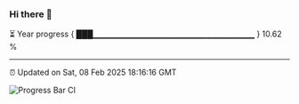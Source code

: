 ### Hi there 👋

⏳ Year progress { ███▁▁▁▁▁▁▁▁▁▁▁▁▁▁▁▁▁▁▁▁▁▁▁▁▁▁▁ } 10.62 %

---

⏰ Updated on Sat, 08 Feb 2025 18:16:16 GMT

![Progress Bar CI](https://github.com/liununu/liununu/workflows/Progress%20Bar%20CI/badge.svg)
